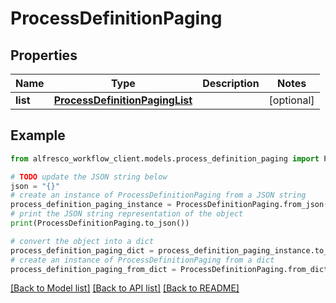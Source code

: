 # ProcessDefinitionPaging


## Properties

Name | Type | Description | Notes
------------ | ------------- | ------------- | -------------
**list** | [**ProcessDefinitionPagingList**](ProcessDefinitionPagingList.md) |  | [optional] 

## Example

```python
from alfresco_workflow_client.models.process_definition_paging import ProcessDefinitionPaging

# TODO update the JSON string below
json = "{}"
# create an instance of ProcessDefinitionPaging from a JSON string
process_definition_paging_instance = ProcessDefinitionPaging.from_json(json)
# print the JSON string representation of the object
print(ProcessDefinitionPaging.to_json())

# convert the object into a dict
process_definition_paging_dict = process_definition_paging_instance.to_dict()
# create an instance of ProcessDefinitionPaging from a dict
process_definition_paging_from_dict = ProcessDefinitionPaging.from_dict(process_definition_paging_dict)
```
[[Back to Model list]](../README.md#documentation-for-models) [[Back to API list]](../README.md#documentation-for-api-endpoints) [[Back to README]](../README.md)


